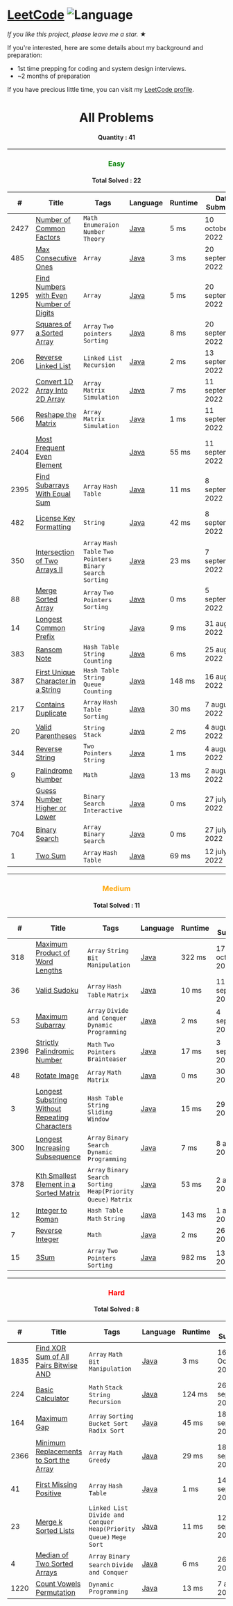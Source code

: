 # [LeetCode](https://leetcode.com/problemset/algorithms/) ![Language](https://img.shields.io/badge/language-Java-blue.svg)

_If you like this project, please leave me a star._ &#9733;<br>

If you're interested, here are some details about my background and preparation:
- 1st time prepping for coding and system design interviews.
- ~2 months of preparation

If you have precious little time, you can visit my [LeetCode profile](https://leetcode.com/shawonlodh/).

<h1 align="center" >All Problems</h1>
<h4 align="center"> Quantity : 41 </h4>

---

<h3 align="center" style="color:green;"> Easy </h3>
<h4 align="center"> Total Solved : 22 </h4>

| #    | Title                                                                                                             | Tags                                                          | Language                                                                                                           | Runtime | Date Submitted     |
|------|-------------------------------------------------------------------------------------------------------------------|---------------------------------------------------------------|--------------------------------------------------------------------------------------------------------------------|---------|--------------------|
| 2427 | [Number of Common Factors](https://leetcode.com/problems/number-of-common-factors/)                               | `Math` `Enumeraion` `Number Theory`                           | [Java](https://github.com/Shawon-Lodh/LeetCode_solves/blob/master/src/NumberOfCommonFactors_2427.java)             | 5 ms    | 10 october, 2022   |
| 485  | [Max Consecutive Ones](https://leetcode.com/problems/max-consecutive-ones/)                                       | `Array`                                                       | [Java](https://github.com/Shawon-Lodh/LeetCode_solves/blob/master/src/MaxConsecutiveOnes_485.java)                 | 3 ms    | 20 september, 2022 |
| 1295 | [Find Numbers with Even Number of Digits](https://leetcode.com/problems/find-numbers-with-even-number-of-digits/) | `Array`                                                       | [Java](https://github.com/Shawon-Lodh/LeetCode_solves/blob/master/src/FindNumbersWithEvenNumberOfDigits_1295.java) | 5 ms    | 20 september, 2022 |
| 977  | [Squares of a Sorted Array](https://leetcode.com/problems/squares-of-a-sorted-array/)                             | `Array` `Two pointers` `Sorting`                              | [Java](https://github.com/Shawon-Lodh/LeetCode_solves/blob/master/src/SquaresOfASortedArray_977.java)              | 8 ms    | 20 september, 2022 |
| 206  | [Reverse Linked List](https://leetcode.com/problems/reverse-linked-list/)                                         | `Linked List` `Recursion`                                     | [Java](https://github.com/Shawon-Lodh/LeetCode_solves/blob/master/src/ReverseLinkedList_206.java)                  | 2 ms    | 13 september, 2022 |
| 2022 | [Convert 1D Array Into 2D Array](https://leetcode.com/problems/convert-1d-array-into-2d-array/)                   | `Array` `Matrix` `Simulation`                                 | [Java](https://github.com/Shawon-Lodh/LeetCode_solves/blob/master/src/Convert1DArrayInto2DArray_2022.java)         | 7 ms    | 11 september, 2022 |
| 566  | [Reshape the Matrix](https://leetcode.com/problems/reshape-the-matrix/)                                           | `Array` `Matrix` `Simulation`                                 | [Java](https://github.com/Shawon-Lodh/LeetCode_solves/blob/master/src/ReshapeTheMatrix_566.java)                   | 1 ms    | 11 september, 2022 |
| 2404 | [Most Frequent Even Element](https://leetcode.com/problems/most-frequent-even-element/)                           |                                                               | [Java](https://github.com/Shawon-Lodh/LeetCode_solves/blob/master/src/MostFrequentEvenElement_2404.java)           | 55 ms   | 11 september, 2022 |
| 2395 | [Find Subarrays With Equal Sum](https://leetcode.com/problems/find-subarrays-with-equal-sum/)                     | `Array` `Hash Table`                                          | [Java](https://github.com/Shawon-Lodh/LeetCode_solves/blob/master/src/FindSubarraysWithEqualSum_2395.java)         | 11 ms   | 8 september, 2022  |
| 482  | [License Key Formatting](https://leetcode.com/problems/license-key-formatting/)                                   | `String`                                                      | [Java](https://github.com/Shawon-Lodh/LeetCode_solves/blob/master/src/LicenseKeyFormatting_482.java)               | 42 ms   | 8 september, 2022  |
| 350  | [Intersection of Two Arrays II](https://leetcode.com/problems/intersection-of-two-arrays-ii/)                     | `Array` `Hash Table` `Two Pointers` `Binary Search` `Sorting` | [Java](https://github.com/Shawon-Lodh/LeetCode_solves/blob/master/src/IntersectionOfTwoArraysII_350.java)          | 23 ms   | 7 september, 2022  |
| 88   | [Merge Sorted Array](https://leetcode.com/problems/merge-sorted-array/)                                           | `Array` `Two Pointers` `Sorting`                              | [Java](https://github.com/Shawon-Lodh/LeetCode_solves/blob/master/src/MergeSortedArray_88.java)                    | 0 ms    | 5 september, 2022  |
| 14   | [Longest Common Prefix](https://leetcode.com/problems/longest-common-prefix/)                                     | `String`                                                      | [Java](https://github.com/Shawon-Lodh/LeetCode_solves/blob/master/src/LongestCommonPrefix_14.java)                 | 9 ms    | 31 august, 2022    |
| 383  | [Ransom Note](https://leetcode.com/problems/ransom-note/)                                                         | `Hash Table` `String` `Counting`                              | [Java](https://github.com/Shawon-Lodh/LeetCode_solves/blob/master/src/RansomNote_383.java)                         | 6 ms    | 25 august, 2022    |
| 387  | [First Unique Character in a String](https://leetcode.com/problems/first-unique-character-in-a-string/)           | `Hash Table` `String` `Queue` `Counting`                      | [Java](https://github.com/Shawon-Lodh/LeetCode_solves/blob/master/src/FirstUniqueCharacterInString_387.java)       | 148 ms  | 16 august, 2022    |
| 217  | [Contains Duplicate](https://leetcode.com/problems/contains-duplicate/)                                           | `Array` `Hash Table` `Sorting`                                | [Java](https://github.com/Shawon-Lodh/LeetCode_solves/blob/master/src/ContainsDuplicate_217.java)                  | 30 ms   | 7 august, 2022     |
| 20   | [Valid Parentheses](https://leetcode.com/problems/valid-parentheses/)                                             | `String` `Stack`                                              | [Java](https://github.com/Shawon-Lodh/LeetCode_solves/blob/master/src/ValidParentheses_20.java)                    | 2 ms    | 4 august, 2022     |
| 344  | [Reverse String](https://leetcode.com/problems/reverse-string/)                                                   | `Two Pointers` `String`                                       | [Java](https://github.com/Shawon-Lodh/LeetCode_solves/blob/master/src/ReverseString_344.java)                      | 1 ms    | 4 august, 2022     |
| 9    | [Palindrome Number](https://leetcode.com/problems/palindrome-number/)                                             | `Math`                                                        | [Java](https://github.com/Shawon-Lodh/LeetCode_solves/blob/master/src/PalindromeNumber_9.java)                     | 13 ms   | 2 august, 2022     |
| 374  | [Guess Number Higher or Lower](https://leetcode.com/problems/guess-number-higher-or-lower/)                       | `Binary Search` `Interactive`                                 | [Java](https://github.com/Shawon-Lodh/LeetCode_solves/blob/master/src/GuessNumberHigherOrLower_374.java)           | 0 ms    | 27 july, 2022      |
| 704  | [Binary Search](https://leetcode.com/problems/binary-search/)                                                     | `Array` `Binary Search`                                       | [Java](https://github.com/Shawon-Lodh/LeetCode_solves/blob/master/src/BinarySearch_704.java)                       | 0 ms    | 27 july, 2022      |
| 1    | [Two Sum](https://leetcode.com/problems/two-sum/)                                                                 | `Array` `Hash Table`                                          | [Java](https://github.com/Shawon-Lodh/LeetCode_solves/blob/master/src/ThreeSum_1.java)                             | 69 ms   | 12 july, 2022      |

---

<h3 align="center" style="color:orange;"> Medium </h3>
<h4 align="center"> Total Solved : 11 </h4>

| #    | Title                                                                                                                           | Tags                                                              | Language                                                                                                                 | Runtime | Date Submitted     |
|------|---------------------------------------------------------------------------------------------------------------------------------|-------------------------------------------------------------------|--------------------------------------------------------------------------------------------------------------------------|---------|--------------------|
| 318  | [Maximum Product of Word Lengths](https://leetcode.com/problems/maximum-product-of-word-lengths/)                               | `Array` `String` `Bit Manipulation`                               | [Java](https://github.com/Shawon-Lodh/LeetCode_solves/blob/master/src/MaximumProductOfWordLengths_318.java)              | 322 ms  | 17 october, 2022   |
| 36   | [Valid Sudoku](https://leetcode.com/problems/valid-sudoku/)                                                                     | `Array` `Hash Table` `Matrix`                                     | [Java](https://github.com/Shawon-Lodh/LeetCode_solves/blob/master/src/ValidSudoku_36.java)                               | 10 ms   | 11 september, 2022 |
| 53   | [Maximum Subarray](https://leetcode.com/problems/maximum-subarray/)                                                             | `Array` `Divide and Conquer` `Dynamic Programming`                | [Java](https://github.com/Shawon-Lodh/LeetCode_solves/blob/master/src/MaximumSubarray_53.java)                           | 2 ms    | 4 september, 2022  |
| 2396 | [Strictly Palindromic Number](https://leetcode.com/problems/strictly-palindromic-number/)                                       | `Math` `Two Pointers` `Brainteaser`                               | [Java](https://github.com/Shawon-Lodh/LeetCode_solves/blob/master/src/StrictlyPalindromicNumber_2396.java)               | 17 ms   | 3 september, 2022  |
| 48   | [Rotate Image](https://leetcode.com/problems/rotate-image/)                                                                     | `Array` `Math` `Matrix`                                           | [Java](https://github.com/Shawon-Lodh/LeetCode_solves/blob/master/src/RotateImage_48.java)                               | 0 ms    | 30 august, 2022    |
| 3    | [Longest Substring Without Repeating Characters](https://leetcode.com/problems/longest-substring-without-repeating-characters/) | `Hash Table` `String` `Sliding Window`                            | [Java](https://github.com/Shawon-Lodh/LeetCode_solves/blob/master/src/LongestSubstringWithoutRepeatingCharacters_3.java) | 15 ms   | 29 august, 2022    |
| 300  | [Longest Increasing Subsequence](https://leetcode.com/problems/longest-increasing-subsequence/)                                 | `Array` `Binary Search` `Dynamic Programming`                     | [Java](https://github.com/Shawon-Lodh/LeetCode_solves/blob/master/src/LongestIncreasingSubsequence_300.java)             | 7 ms    | 8 august, 2022     |
| 378  | [Kth Smallest Element in a Sorted Matrix](https://leetcode.com/problems/kth-smallest-element-in-a-sorted-matrix/)               | `Array` `Binary Search` `Sorting` `Heap(Priority Queue)` `Matrix` | [Java](https://github.com/Shawon-Lodh/LeetCode_solves/blob/master/src/KthSmallestElementInASortedMatrix_378.java)        | 53 ms   | 2 august, 2022     |
| 12   | [Integer to Roman](https://leetcode.com/problems/integer-to-roman/)                                                             | `Hash Table` `Math` `String`                                      | [Java](https://github.com/Shawon-Lodh/LeetCode_solves/blob/master/src/IntegerToRoman_12.java)                            | 143 ms  | 1 august, 2022     |
| 7    | [Reverse Integer](https://leetcode.com/problems/reverse-integer/)                                                               | `Math`                                                            | [Java](https://github.com/Shawon-Lodh/LeetCode_solves/blob/master/src/ReverseInteger_7.java)                             | 2 ms    | 26 july, 2022      |
| 15   | [3Sum](https://leetcode.com/problems/3sum/)                                                                                     | `Array` `Two Pointers` `Sorting`                                  | [Java](https://github.com/Shawon-Lodh/LeetCode_solves/blob/master/src/ThreeSum_15.java)                                  | 982 ms  | 13 july, 2022      |

---

<h3 align="center" style="color:red;"> Hard </h3>
<h4 align="center"> Total Solved : 8 </h4>

| #    | Title                                                                                                           | Tags                                                                  | Language                                                                                                           | Runtime | Date Submitted     |
|------|-----------------------------------------------------------------------------------------------------------------|-----------------------------------------------------------------------|--------------------------------------------------------------------------------------------------------------------|---------|--------------------|
| 1835 | [Find XOR Sum of All Pairs Bitwise AND](https://leetcode.com/problems/find-xor-sum-of-all-pairs-bitwise-and/)   | `Array` `Math` `Bit Manipulation`                                     | [Java](https://github.com/Shawon-Lodh/LeetCode_solves/blob/master/src/FindNumbersWithEvenNumberOfDigits_1295.java) | 3 ms    | 16 October, 2022   |
| 224  | [Basic Calculator](https://leetcode.com/problems/basic-calculator/)                                             | `Math` `Stack` `String` `Recursion`                                   | [Java](https://github.com/Shawon-Lodh/LeetCode_solves/blob/master/src/BasicCalculator_224.java)                    | 124 ms  | 26 september, 2022 |
| 164  | [Maximum Gap](https://leetcode.com/problems/maximum-gap/)                                                       | `Array` `Sorting` `Bucket Sort` `Radix Sort`                          | [Java](https://github.com/Shawon-Lodh/LeetCode_solves/blob/master/src/MaximumGap.java)                             | 45 ms   | 18 september, 2022 |
| 2366 | [Minimum Replacements to Sort the Array](https://leetcode.com/problems/minimum-replacements-to-sort-the-array/) | `Array` `Math` `Greedy`                                               | [Java](https://github.com/Shawon-Lodh/LeetCode_solves/blob/master/src/MinimumReplacementsToSortTheArray.java)      | 29 ms   | 18 september, 2022 |
| 41   | [First Missing Positive](https://leetcode.com/problems/first-missing-positive/)                                 | `Array` `Hash Table`                                                  | [Java](https://github.com/Shawon-Lodh/LeetCode_solves/blob/master/src/FirstMissingPositive_41.java)                | 1 ms    | 14 september, 2022 |
| 23   | [Merge k Sorted Lists](https://leetcode.com/problems/merge-k-sorted-lists/)                                     | `Linked List` `Divide and Conquer` `Heap(Priority Queue)` `Mege Sort` | [Java](https://github.com/Shawon-Lodh/LeetCode_solves/blob/master/src/MergeKSortedLists_23.java)                   | 11 ms   | 12 september, 2022 |
| 4    | [Median of Two Sorted Arrays](https://leetcode.com/problems/median-of-two-sorted-arrays/)                       | `Array` `Binary Search` `Divide and Conquer`                          | [Java](https://github.com/Shawon-Lodh/LeetCode_solves/blob/master/src/MedianOFTwoSortedArrays_4.java)              | 6 ms    | 26 august, 2022    |
| 1220 | [Count Vowels Permutation](https://leetcode.com/problems/count-vowels-permutation/)                             | `Dynamic Programming`                                                 | [Java](https://github.com/Shawon-Lodh/LeetCode_solves/blob/master/src/CountVowelsPermutation_1220.java)            | 13 ms   | 7 august, 2022     |
